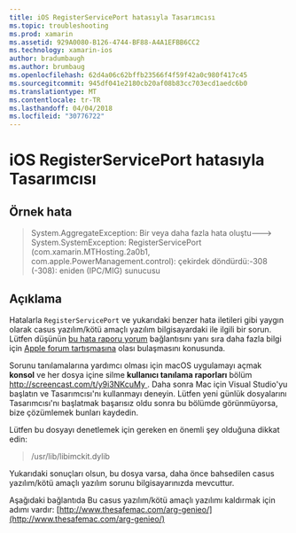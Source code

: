 ```yaml
---
title: iOS RegisterServicePort hatasıyla Tasarımcısı
ms.topic: troubleshooting
ms.prod: xamarin
ms.assetid: 929A0080-B126-4744-BF88-A4A1EFBB6CC2
ms.technology: xamarin-ios
author: bradumbaugh
ms.author: brumbaug
ms.openlocfilehash: 62d4a06c62bffb23566f4f59f42a0c980f417c45
ms.sourcegitcommit: 945df041e2180cb20af08b83cc703ecd1aedc6b0
ms.translationtype: MT
ms.contentlocale: tr-TR
ms.lasthandoff: 04/04/2018
ms.locfileid: "30776722"
---
```

# <a name="ios-designer-error-with-registerserviceport"></a>iOS RegisterServicePort hatasıyla Tasarımcısı

## <a name="sample-error"></a>Örnek hata
> System.AggregateException: Bir veya daha fazla hata oluştu---> System.SystemException: RegisterServicePort (com.xamarin.MTHosting.2a0b1, com.apple.PowerManagement.control): çekirdek döndürdü:-308 (-308): eniden (IPC/MIG) sunucusu

## <a name="explanation"></a>Açıklama
Hatalarla `RegisterServicePort` ve yukarıdaki benzer hata iletileri gibi yaygın olarak casus yazılım/kötü amaçlı yazılım bilgisayardaki ile ilgili bir sorun. Lütfen düşünün [bu hata raporu yorum](https://bugzilla.xamarin.com/show_bug.cgi?id=21907#c4) bağlantısını yanı sıra daha fazla bilgi için [Apple forum tartışmasına](https://discussions.apple.com/thread/5596008) olası bulaşmasını konusunda. 

Sorunu tanılamalarına yardımcı olması için macOS uygulamayı açmak **konsol** ve her dosya içine silme **kullanıcı tanılama raporları** bölüm [ http://screencast.com/t/y9i3NKcuMy ](http://screencast.com/t/y9i3NKcuMy). Daha sonra Mac için Visual Studio'yu başlatın ve Tasarımcısı'nı kullanmayı deneyin. Lütfen yeni günlük dosyalarını Tasarımcısı'nı başlatmak başarısız oldu sonra bu bölümde görünmüyorsa, bize çözümlemek bunları kaydedin.  

Lütfen bu dosyayı denetlemek için gereken en önemli şey olduğuna dikkat edin: 
> /usr/lib/libimckit.dylib

Yukarıdaki sonuçları olsun, bu dosya varsa, daha önce bahsedilen casus yazılım/kötü amaçlı yazılım sorunu bilgisayarınızda mevcuttur.  

Aşağıdaki bağlantıda Bu casus yazılım/kötü amaçlı yazılımı kaldırmak için adımı vardır: [http://www.thesafemac.com/arg-genieo/](http://www.thesafemac.com/arg-genieo/)  

